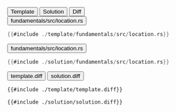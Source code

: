 
<div class="content-row">


<div class="content-col">

<div class="tab">
  <button class="maintab tablinks active" onclick="switchMainTab(event, 'Template')">Template</button>
  <button class="maintab tablinks" onclick="switchMainTab(event, 'Solution')">Solution</button>
  <button class="maintab tablinks" onclick="switchMainTab(event, 'Diff')">Diff</button>
</div>

<div id="Template" class="maintab tabcontent active">

<div class="tab">
<button class="subtab tablinks file-template file-modified active" onclick="switchSubTab(event, 'fundamentals/src/location.rs')" data-id="fundamentals/src/location.rs">fundamentals/src/location.rs</button>
</div>
<div id="template/fundamentals/src/location.rs" class="subtab tabcontent active" data-id="fundamentals/src/location.rs">

```rust
{{#include ./template/fundamentals/src/location.rs}}
```

</div>



</div>

<div id="Solution" class="maintab tabcontent">

<div class="tab">
<button class="subtab tablinks file-solution file-modified active" onclick="switchSubTab(event, 'fundamentals/src/location.rs')" data-id="fundamentals/src/location.rs">fundamentals/src/location.rs</button>
</div>
<div id="solution/fundamentals/src/location.rs" class="subtab tabcontent active" data-id="fundamentals/src/location.rs">

```rust
{{#include ./solution/fundamentals/src/location.rs}}
```

</div>



</div>

<div id="Diff" class="maintab tabcontent">


<div class="tab">
	<button class="difftab tablinks active" onclick="switchDiff(event, 'template.diff')" data-id="template.diff">template.diff</button>
	<button class="difftab tablinks" onclick="switchDiff(event, 'solution.diff')" data-id="solution.diff">solution.diff</button>
</div>
<div id="template.diff" class="difftab tabcontent active" data-id="template.diff">

```diff
{{#include ./template/template.diff}}
```

</div>
<div id="solution.diff" class="difftab tabcontent" data-id="solution.diff">

```diff
{{#include ./solution/solution.diff}}
```

</div>

</div>

</div>
</div>
